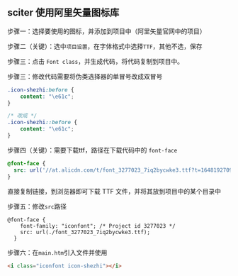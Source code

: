 ## sciter 使用阿里矢量图标库

步骤一：选择要使用的图标，并添加到项目中（阿里矢量官网中的项目）

步骤二（关键）：选中`项目设置`，在字体格式中选择`TTF`，其他不选，保存

步骤三：点击 `Font class`，并生成代码，将代码复制到项目中。

步骤三：修改代码需要将伪类选择器的单冒号改成双冒号

```css
.icon-shezhi:before {
    content: "\e61c";
}

/* 改成 */
.icon-shezhi::before {
    content: "\e61c";
}
```

步骤四（关键）：需要下载ttf，路径在下载代码中的 `font-face`

```css
@font-face {
  src: url('//at.alicdn.com/t/font_3277023_7iq2bycwke3.ttf?t=1648192709961') format('truetype');
}
```

直接复制链接，到浏览器即可下载 TTF 文件，并将其放到项目中的某个目录中

步骤五：修改`src`路径

```
@font-face {
    font-family: "iconfont"; /* Project id 3277023 */
    src: url(./font_3277023_7iq2bycwke3.ttf);
  }
```

步骤六：在`main.htm`引入文件并使用

```html
<i class="iconfont icon-shezhi"></i>
```